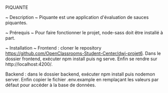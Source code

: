 PIQUANTE

~ Description ~																																																																																	Piquante est une application d'évaluation de sauces piquantes.

~ Prérequis ~																																																																																		Pour faire fonctionner le projet, node-sass doit être installé à part.

~ Installation ~
Frontend : cloner le repository https://github.com/OpenClassrooms-Student-Center/dwj-projet6. 																																								Dans le dossier frontend, exécuter npm install puis ng serve.
Enfin se rendre sur http://localhost:4200/.

Backend : dans le dossier backend, exécuter npm install puis nodemon server.
Enfin copier le fichier .env.example en remplaçant les valeurs par défaut pour accéder à la base de données. 
